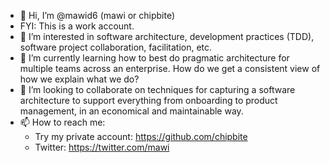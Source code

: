 - 👋 Hi, I’m @mawid6 (mawi or chipbite)
- FYI: This is a work account.
- 👀 I’m interested in software architecture, development practices (TDD), software project collaboration, facilitation, etc.
- 🌱 I’m currently learning how to best do pragmatic architecture for multiple teams across an enterprise. How do we get a consistent view of how we explain what we do?
- 💞️ I’m looking to collaborate on techniques for capturing a software architecture to support everything from onboarding to product management, in an economical and maintainable way.
- 📫 How to reach me: 
  * Try my private account: https://github.com/chipbite 
  * Twitter: https://twitter.com/mawi
